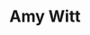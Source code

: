 ---
pid: llp490
title: Amy Witt
location_transcription: 4950 D St
coordinates: "[-75.115982319776, 40.024904226475]"
zipcode: 
gen_neighborhood: 
neighborhood: 
outside_phl: 
age: '12'
age_range: 6-13
instagram: 
image_file_name: llp_490.jpg
proposal_transcription: i like to put my monument in 4950
topic: Family,Women
topic_summary: 0, 0
type: Conceptual
keywords_other: my house, home, mom
credit: Justin Witt
image_labels: 
twitter: 
facebook: 
permalink: "/monuments/llp490/"
layout: item-page
---